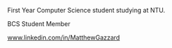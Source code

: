 First Year Computer Science student studying at NTU.

BCS Student Member

www.linkedin.com/in/MatthewGazzard

